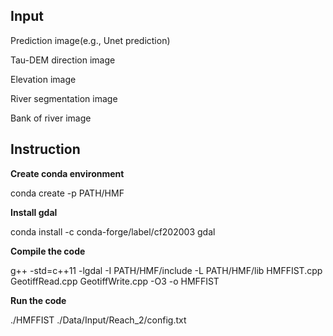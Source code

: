 ## Input

Prediction image(e.g., Unet prediction)

Tau-DEM direction image

Elevation image

River segmentation image

Bank of river image

## Instruction

**Create conda environment**

conda create -p PATH/HMF

**Install gdal**

conda install -c conda-forge/label/cf202003 gdal

**Compile the code**

g++ -std=c++11 -lgdal -I PATH/HMF/include -L PATH/HMF/lib HMFFIST.cpp GeotiffRead.cpp GeotiffWrite.cpp -O3 -o HMFFIST

**Run the code**

./HMFFIST ./Data/Input/Reach_2/config.txt